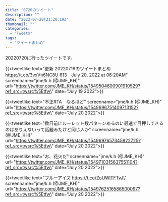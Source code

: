 ```yaml
---
title: "0720のツイート"
description: ""
date: "2022-07-20T21:20:19Z"
thumbnail: ""
categories:
  - "Tweets"
tags:
  - "ツイートまとめ"
---
```

20220720に行ったツイートです。
<!--more-->
{{<tweetlike text=\"更新 20220719のツイートまとめ https://t.co/3vxVn6NC8U 613　July 20, 2022 at 06:20AM\" screenname=\"jme/k.h (@JME_KH)\" url=\"https://twitter.com/JME_KH/status/1549504600901910529?ref_src=twsrc%5Etfw\" date=\"July 19 2022\">}}

{{<tweetlike text=\"不正RTA　なるほど\" screenname=\"jme/k.h (@JME_KH)\" url=\"https://twitter.com/JME_KH/status/1549696751409713152?ref_src=twsrc%5Etfw\" date=\"July 20 2022\">}}

{{<tweetlike text=\"数日前にルーレット数パターンあるのに最速で目押しできるのはありえないって話題みたけど同じ人か\" screenname=\"jme/k.h (@JME_KH)\" url=\"https://twitter.com/JME_KH/status/1549697657345822725?ref_src=twsrc%5Etfw\" date=\"July 20 2022\">}}

{{<tweetlike text=\"お、花火だ\" screenname=\"jme/k.h (@JME_KH)\" url=\"https://twitter.com/JME_KH/status/1549710315637551104?ref_src=twsrc%5Etfw\" date=\"July 20 2022\">}}

{{<tweetlike text=\"ブルーアイズ https://t.co/ZoUWlTFTvJ\" screenname=\"jme/k.h (@JME_KH)\" url=\"https://twitter.com/JME_KH/status/1549762516586500097?ref_src=twsrc%5Etfw\" date=\"July 20 2022\">}}

